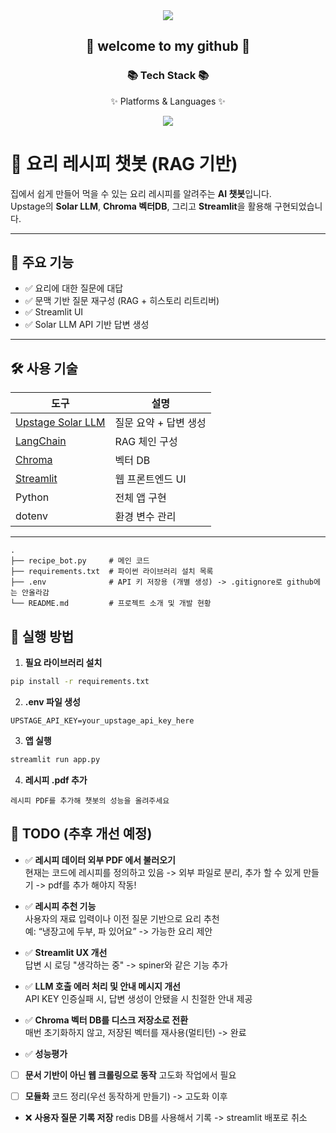 <div align=center>
<img src="https://capsule-render.vercel.app/api?type=waving&color=auto&height=200&section=header&text=first_project&fontSize=90" />
</div>
	<div align=center>
		<h2>🌱 welcome to my github 🌱</h2>
		<h3>📚 Tech Stack 📚</h3>
		<p>✨ Platforms & Languages ✨</p>
	</div>

<div align="center">
	<img src="https://img.shields.io/badge/python-007396?style=flat&logo=python&logoColor=white" />
</div>

# 🍳 요리 레시피 챗봇 (RAG 기반)

집에서 쉽게 만들어 먹을 수 있는 요리 레시피를 알려주는 **AI 챗봇**입니다.  
Upstage의 **Solar LLM**, **Chroma 벡터DB**, 그리고 **Streamlit**을 활용해 구현되었습니다.

---

## 🧠 주요 기능

- ✅ 요리에 대한 질문에 대답
- ✅ 문맥 기반 질문 재구성 (RAG + 히스토리 리트리버)
- ✅ Streamlit UI
- ✅ Solar LLM API 기반 답변 생성

---

## 🛠️ 사용 기술

| 도구 | 설명 |
|------|------|
| [Upstage Solar LLM](https://docs.upstage.ai) | 질문 요약 + 답변 생성 |
| [LangChain](https://docs.langchain.com) | RAG 체인 구성 |
| [Chroma](https://docs.trychroma.com) | 벡터 DB |
| [Streamlit](https://streamlit.io) | 웹 프론트엔드 UI |
| Python | 전체 앱 구현 |
| dotenv | 환경 변수 관리 |

---

```
.
├── recipe_bot.py     # 메인 코드
├── requirements.txt  # 파이썬 라이브러리 설치 목록
├── .env              # API 키 저장용 (개별 생성) -> .gitignore로 github에는 안올라감 
└── README.md         # 프로젝트 소개 및 개발 현황
```

## 🚀 실행 방법

1. **필요 라이브러리 설치**

```bash
pip install -r requirements.txt

```
2. **.env 파일 생성**

```env
UPSTAGE_API_KEY=your_upstage_api_key_here
```
3. **앱 실행**

```bash
streamlit run app.py
```

4. **레시피 .pdf 추가**
```
레시피 PDF를 추가해 챗봇의 성능을 올려주세요
```

## 📌 TODO (추후 개선 예정)

- ✅ **레시피 데이터 외부 PDF 에서 불러오기**  
  현재는 코드에 레시피를 정의하고 있음 -> 외부 파일로 분리, 추가 할 수 있게 만들기 -> pdf를 추가 해야지 작동!

- ✅ **레시피 추천 기능**  
  사용자의 재료 입력이나 이전 질문 기반으로 요리 추천  
  예: “냉장고에 두부, 파 있어요” -> 가능한 요리 제안

- ✅ **Streamlit UX 개선**  
  답변 시 로딩 "생각하는 중" -> spiner와 같은 기능 추가

- ✅ **LLM 호출 에러 처리 및 안내 메시지 개선**  
  API KEY 인증실패 시, 답변 생성이 안됐을 시 친절한 안내 제공

- ✅ **Chroma 벡터 DB를 디스크 저장소로 전환**  
  매번 초기화하지 않고, 저장된 벡터를 재사용(멀티턴) -> 완료

- ✅ **성능평가**

- [ ] **문서 기반이 아닌 웹 크롤링으로 동작**
  고도화 작업에서 필요

- [ ] **모듈화**
  코드 정리(우선 동작하게 만들기) -> 고도화 이후

- ❌ **사용자 질문 기록 저장**
  redis DB를 사용해서 기록 -> streamlit 배포로 취소
